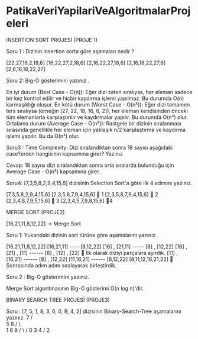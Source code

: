 # PatikaVeriYapilariVeAlgoritmalarProjeleri

INSERTION SORT PROJESİ (PROJE 1)

Soru 1 : Dizinin insertion sorta göre aşamaları nedir ?

[22,27,16,2,18,6]
[16,22,27,2,18,6]
[2,16,22,27,18,6]
[2,16,18,22,27,6]
[2,6,16,18,22,27]

Soru 2: Big-O gösterimini yazınız .

En iyi durum (Best Case - O(n)): Eğer dizi zaten sıralıysa, her eleman sadece bir kez kontrol edilir ve hiçbir kaydırma işlemi yapılmaz. Bu durumda O(n) karmaşıklığı oluşur.
En kötü durum (Worst Case - O(n²)): Eğer dizi tamamen ters sıralıysa (örneğin [27, 22, 18, 16, 6, 2]), her eleman kendisinden önceki tüm elemanlarla karşılaştırılır ve kaydırmalar yapılır. Bu durumda O(n²) olur.
Ortalama durum (Average Case - O(n²)): Rastgele bir dizinin sıralanması sırasında genellikle her eleman için yaklaşık n/2 karşılaştırma ve kaydırma işlemi yapılır. Bu da O(n²) olur.

Soru3 : Time Complexity: Dizi sıralandıktan sonra 18 sayısı aşağıdaki case'lerden hangisinin kapsamına girer? Yazınız

Cevap: 18 sayısı dizi sıralandıktan sonra orta sıralarda bulunduğu için Average Case - O(n²) kapsamına girer.

Soru4: [7,3,5,8,2,9,4,15,6] dizisinin Selection Sort'a göre ilk 4 adımını yazınız.

[7,3,5,8,2,9,4,15,6]
[2,3,5,8,7,9,4,15,6]  1
[2,3,5,8,7,9,4,15,6]  2
[2,3,4,8,7,9,5,15,6]  3
[2,3,4,5,7,9,8,15,6] 4

MERGE SORT (PROJE2)

[16,21,11,8,12,22] -> Merge Sort

Soru 1: Yukarıdaki dizinin sort türüne göre aşamalarını yazınız.

[16,21,11,8,12,22] 
[16,21,11] ---- [8,12,22]
[16] , [21,11] ----- [8] , [12,22]
[16] , [21] , [11] ------ [8] , [12] , [22]   İlk olarak diziyi parçalara ayırdık.
[11] , [16,21]  ------ [8] , [12,22]
[11,16,21] ------ [8,12,22]
[8,11,12,16,21,22]  Sonrasında adım adım sıralayarak birleştirdik.

Soru 2 : Big-O gösterimini yazınız.

Merge Sort algoritmasının Big-O gösterimi O(n log n)'dir.

BINARY SEARCH TREE PROJESİ (PROJE3)

Soru : [7, 5, 1, 8, 3, 6, 0, 9, 4, 2] dizisinin Binary-Search-Tree aşamalarını yazınız.
                                                                        7
                                                                  /         \
                                                             5                 8
                                                        /         \               \
                                                    1               6                9
                                                 /    \           /
                                               0         3      4 
                                                    /
                                                 2













